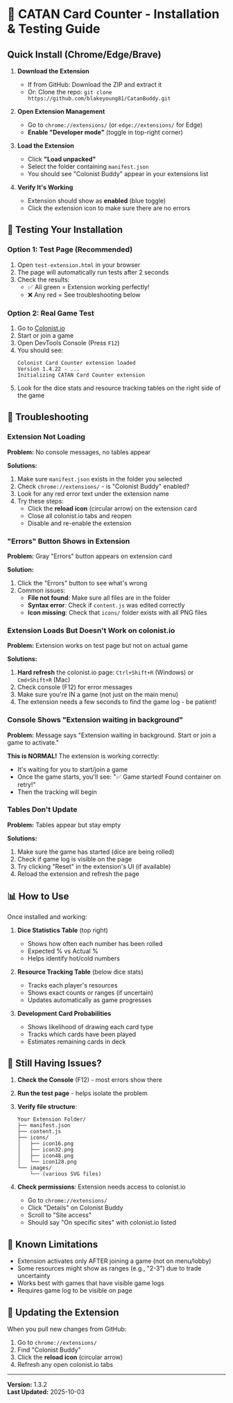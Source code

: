 # 🎲 CATAN Card Counter - Installation & Testing Guide

## Quick Install (Chrome/Edge/Brave)

1. **Download the Extension**
   - If from GitHub: Download the ZIP and extract it
   - Or: Clone the repo: `git clone https://github.com/blakeyoung81/CatanBuddy.git`

2. **Open Extension Management**
   - Go to `chrome://extensions/` (or `edge://extensions/` for Edge)
   - **Enable "Developer mode"** (toggle in top-right corner)

3. **Load the Extension**
   - Click **"Load unpacked"**
   - Select the folder containing `manifest.json`
   - You should see "Colonist Buddy" appear in your extensions list

4. **Verify It's Working**
   - Extension should show as **enabled** (blue toggle)
   - Click the extension icon to make sure there are no errors

## 🧪 Testing Your Installation

### Option 1: Test Page (Recommended)
1. Open `test-extension.html` in your browser
2. The page will automatically run tests after 2 seconds
3. Check the results:
   - ✅ All green = Extension working perfectly!
   - ❌ Any red = See troubleshooting below

### Option 2: Real Game Test
1. Go to [Colonist.io](https://colonist.io)
2. Start or join a game
3. Open DevTools Console (Press `F12`)
4. You should see:
   ```
   Colonist Card Counter extension loaded
   Version 1.4.22 - ...
   Initializing CATAN Card Counter extension
   ```
5. Look for the dice stats and resource tracking tables on the right side of the game

## 🔧 Troubleshooting

### Extension Not Loading
**Problem:** No console messages, no tables appear

**Solutions:**
1. Make sure `manifest.json` exists in the folder you selected
2. Check `chrome://extensions/` - is "Colonist Buddy" enabled?
3. Look for any red error text under the extension name
4. Try these steps:
   - Click the **reload icon** (circular arrow) on the extension card
   - Close all colonist.io tabs and reopen
   - Disable and re-enable the extension

### "Errors" Button Shows in Extension
**Problem:** Gray "Errors" button appears on extension card

**Solution:**
1. Click the "Errors" button to see what's wrong
2. Common issues:
   - **File not found**: Make sure all files are in the folder
   - **Syntax error**: Check if `content.js` was edited correctly
   - **Icon missing**: Check that `icons/` folder exists with all PNG files

### Extension Loads But Doesn't Work on colonist.io
**Problem:** Extension works on test page but not on actual game

**Solutions:**
1. **Hard refresh** the colonist.io page: `Ctrl+Shift+R` (Windows) or `Cmd+Shift+R` (Mac)
2. Check console (F12) for error messages
3. Make sure you're IN a game (not just on the main menu)
4. The extension needs a few seconds to find the game log - be patient!

### Console Shows "Extension waiting in background"
**Problem:** Message says "Extension waiting in background. Start or join a game to activate."

**This is NORMAL!** The extension is working correctly:
- It's waiting for you to start/join a game
- Once the game starts, you'll see: "✅ Game started! Found container on retry!"
- Then the tracking will begin

### Tables Don't Update
**Problem:** Tables appear but stay empty

**Solutions:**
1. Make sure the game has started (dice are being rolled)
2. Check if game log is visible on the page
3. Try clicking "Reset" in the extension's UI (if available)
4. Reload the extension and refresh the page

## 📊 How to Use

Once installed and working:

1. **Dice Statistics Table** (top right)
   - Shows how often each number has been rolled
   - Expected % vs Actual %
   - Helps identify hot/cold numbers

2. **Resource Tracking Table** (below dice stats)
   - Tracks each player's resources
   - Shows exact counts or ranges (if uncertain)
   - Updates automatically as game progresses

3. **Development Card Probabilities**
   - Shows likelihood of drawing each card type
   - Tracks which cards have been played
   - Estimates remaining cards in deck

## 🐛 Still Having Issues?

1. **Check the Console** (F12) - most errors show there
2. **Run the test page** - helps isolate the problem
3. **Verify file structure**:
   ```
   Your Extension Folder/
   ├── manifest.json
   ├── content.js
   ├── icons/
   │   ├── icon16.png
   │   ├── icon32.png
   │   ├── icon48.png
   │   └── icon128.png
   └── images/
       └── (various SVG files)
   ```

4. **Check permissions**: Extension needs access to colonist.io
   - Go to `chrome://extensions/`
   - Click "Details" on Colonist Buddy
   - Scroll to "Site access"
   - Should say "On specific sites" with colonist.io listed

## 🎯 Known Limitations

- Extension activates only AFTER joining a game (not on menu/lobby)
- Some resources might show as ranges (e.g., "2-3") due to trade uncertainty
- Works best with games that have visible game logs
- Requires game log to be visible on page

## 🔄 Updating the Extension

When you pull new changes from GitHub:

1. Go to `chrome://extensions/`
2. Find "Colonist Buddy"
3. Click the **reload icon** (circular arrow)
4. Refresh any open colonist.io tabs

---

**Version:** 1.3.2  
**Last Updated:** 2025-10-03

